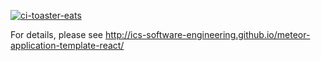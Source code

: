 [![ci-toaster-eats](https://github.com/ics-software-engineering/meteor-application-template-react/actions/workflows/ci.yml/badge.svg)](https://github.com/Toaster-Eats/toaster-eats/actions/workflows/ci.yml)

For details, please see http://ics-software-engineering.github.io/meteor-application-template-react/
